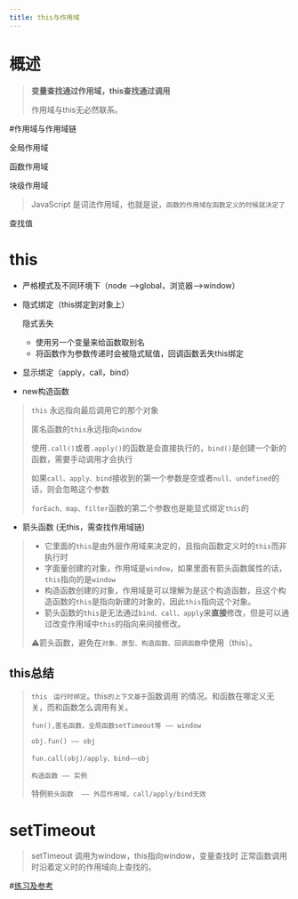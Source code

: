 ```yaml
---
title: this与作用域
---
```


# 概述

> **变量查找通过作用域，this查找通过调用**
>
> 作用域与this无必然联系。

#作用域与作用域链

全局作用域

函数作用域

块级作用域

> JavaScript 是词法作用域，也就是说，`函数的作用域在函数定义的时候就决定了`

查找值

# this



* 严格模式及不同环境下（node -->global，浏览器-->window）

* 隐式绑定（this绑定到对象上）

  隐式丢失

  * 使用另一个变量来给函数取别名
  * 将函数作为参数传递时会被隐式赋值，回调函数丢失this绑定

* 显示绑定（apply，call，bind）

* new构造函数

>`this` 永远指向最后调用它的那个对象 
>
>匿名函数的`this`永远指向`window`
>
>使用`.call()`或者`.apply()`的函数是会直接执行的，`bind()`是创建一个新的函数，需要手动调用才会执行
>
>如果`call、apply、bind`接收到的第一个参数是空或者`null、undefined`的话，则会忽略这个参数
>
>`forEach、map、filter`函数的第二个参数也是能显式绑定`this`的

* 箭头函数 (无this，需查找作用域链)

>* 它里面的`this`是由外层作用域来决定的，且指向函数定义时的`this`而非执行时
>* 字面量创建的对象，作用域是`window`，如果里面有箭头函数属性的话，`this`指向的是`window`
>* 构造函数创建的对象，作用域是可以理解为是这个构造函数，且这个构造函数的`this`是指向新建的对象的，因此`this`指向这个对象。
>* 箭头函数的`this`是无法通过`bind、call、apply`来**直接**修改，但是可以通过改变作用域中`this`的指向来间接修改。
>
>⚠️箭头函数，避免在`对象、原型、构造函数、回调函数`中使用（this）。
>
>



## this总结

>`this ` `运行时绑定`。this`的上下文基于`函数调用`的情况。和函数在哪定义无关，而和函数怎么调用有关。
>
>`fun(),匿名函数，全局函数setTimeout等 —— window`
>
>`obj.fun() —— obj`
>
>`fun.call(obj)/apply、bind——obj`
>
>`构造函数 —— 实例` 
>
>特例`箭头函数  —— 外层作用域，call/apply/bind无效`

# setTimeout

> setTimeout 调用为window，this指向window，变量查找时 正常函数调用时沿着定义时的作用域向上查找的。



#[练习及参考](https://juejin.im/post/5e6358256fb9a07cd80f2e70#heading-9)

